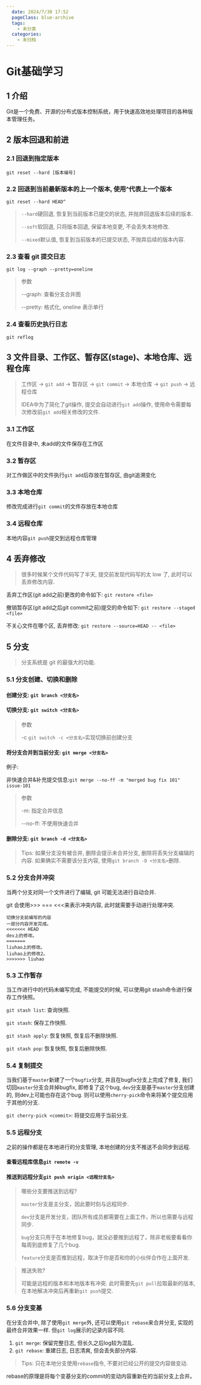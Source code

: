 ```yaml
---
  date: 2024/7/30 17:52
  pageClass: blue-archive
  tags:
    - 未分类
  categories:
    - 未归档
---
```

# Git基础学习

## 1 介绍
Git是一个免费、开源的分布式版本控制系统，用于快速高效地处理项目的各种版本管理任务。

## 2 版本回退和前进
### 2.1 回退到指定版本
`git reset --hard [版本编号]`

### 2.2 回退到当前最新版本的上一个版本, 使用^代表上一个版本
`git reset --hard HEAD^`

> `--hard`硬回退, 恢复到当前版本已提交的状态, 并抛弃回退版本后续的版本.
>
> `--soft`软回退, 只将版本回退, 保留本地变更, 不会丢失本地修改.
>
> `--mixed`默认值, 恢复到当前版本的已提交状态, 不抛弃后续的版本内容.

### 2.3 查看 git 提交日志
`git log --graph --pretty=oneline`
> 参数
>
> --graph: 查看分支合并图
>
> --pretty: 格式化, oneline 表示单行

### 2.4 查看历史执行日志
`git reflog`

## 3 文件目录、工作区、暂存区(stage)、本地仓库、远程仓库

> 工作区 -> `git add` -> 暂存区 -> `git commit` -> 本地仓库 -> `git push` -> 远程仓库
>
> IDEA中为了简化了git操作, 提交会自动进行`git add`操作, 使用命令需要每次修改前`git add`相关修改的文件.

### 3.1 工作区
在文件目录中, 未add的文件保存在工作区

### 3.2 暂存区
对工作做区中的文件执行`git add`后存放在暂存区, 由git追溯变化

### 3.3 本地仓库
修改完成进行`git commit`的文件存放在本地仓库

### 3.4 远程仓库
本地内容`git push`提交到远程仓库管理

## 4 丢弃修改
> 很多时候某个文件代码写了半天, 提交前发现代码写的太 low 了, 此时可以丢弃修改内容.

丢弃工作区(git add之前)更改的命令如下: `git restore <file>`

撤销暂存区(git add之后git commit之前)提交的命令如下: `git restore --staged <file>`

不关心文件在哪个区, 丢弃修改: `git restore --source=HEAD -- <file>`

## 5 分支
> 分支系统是 git 的最强大的功能.

### 5.1 分支创建、切换和删除
#### 创建分支: `git branch <分支名>`

#### 切换分支: `git switch <分支名>`
> 参数
>
> -c `git switch -c <分支名>`实现切换前创建分支

#### 将分支合并到当前分支: `git merge <分支名>`

例子:

非快速合并&补充提交信息:`git merge --no-ff -m "merged bug fix 101" issue-101`
> 参数
>
> -m: 指定合并信息
>
> --no-ff: 不使用快速合并

#### 删除分支: `git branch -d <分支名>`
> Tips: 如果分支没有被合并, 删除会提示未合并分支, 删除将丢失分支编辑的内容. 如果确实不需要该分支内容, 使用`git branch -D <分支名>`删除.

### 5.2 分支合并冲突
当两个分支对同一个文件进行了编辑, git 可能无法进行自动合并.

git 会使用>>> === <<<来表示冲突内容, 此时就需要手动进行处理冲突.

```text
切换分支前编写的内容
一部分内容开发完成。
<<<<<<< HEAD
dev上的修改。
=======
liuhao上的修改。
liuhao上的修改2。
>>>>>>> liuhao
```

### 5.3 工作暂存
当工作进行中的代码未编写完成, 不能提交的时候, 可以使用git stash命令进行保存工作快照。

`git stash list`: 查询快照.

`git stash`: 保存工作快照.

`git stash apply`: 恢复快照, 恢复后不删除快照.

`git stash pop`: 恢复快照, 恢复后删除快照.

### 5.4 复制提交
当我们基于`master`新建了一个`bugfix`分支, 并且在bugfix分支上完成了修复, 我们切回`master`分支合并掉bugfix, 即修复了这个bug, `dev`分支是基于`master`分支创建的, 则dev上可能也存在这个bug. 则可以使用`cherry-pick`命令来将某个提交应用于其他的分支.

`git cherry-pick <commit>`: 将提交应用于当前分支.

### 5.5 远程分支
之前的操作都是在本地进行的分支管理, 本地创建的分支不推送不会同步到远程.

#### 查看远程库信息`git remote -v`

#### 推送到远程分支`git push origin <远程分支名>`
> 哪些分支要推送到远程?
>
> `master`分支是主分支，因此要时刻与远程同步.
>
> `dev`分支是开发分支，团队所有成员都需要在上面工作，所以也需要与远程同步.
>
> `bug`分支只用于在本地修复bug，就没必要推到远程了，除非老板要看看你每周到底修复了几个bug.
>
> `feature`分支是否推到远程，取决于你是否和你的小伙伴合作在上面开发.

> 推送失败?
>
> 可能是远程的版本和本地版本有冲突. 此时需要先`git pull`拉取最新的版本, 在本地解决冲突后再重新`git push`提交.

### 5.6 分支变基
在分支合并中, 除了使用`git merge`外, 还可以使用`git rebase`来合并分支, 实现的最终合并效果一样. 但`git log`展示的记录内容不同.
1. `git merge`: 保留完整日志, 但长久之后log较为混乱.
2. `git rebase`: 重建日志, 日志清爽, 但会丢失部分内容.

> Tips: 只在本地分支使用`rebase`指令, 不要对已经公开的提交内容做变动.

rebase的原理是将每个变基分支的commit的变动内容重新在的当前分支上合并。
